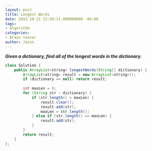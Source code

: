 ```yaml
---
layout: post
title: Longest Words
date: 2015-10-21 12:59:11.000000000 -04:00
tags:
- Algorithm
categories:
- Brain teaser
author: Jason
---
```

<p><strong><em>Given a dictionary, find all of the longest words in the dictionary.</em></strong></p>


``` java
class Solution {
    public ArrayList<string> longestWords(String[] dictionary) {
        ArrayList<string> result = new ArrayList<string>();
        if (dictionary == null) return result;
        
        int maxLen = 0;
        for (String str : dictionary) {
            if (str.length() > maxLen) {
                result.clear();
                result.add(str);
                maxLen = str.length();
            } else if (str.length() == maxLen) {
                result.add(str);
            }
        }
        return result;
    }
};
```
